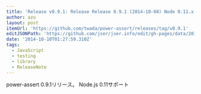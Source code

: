 ```yaml
---
title: 'Release v0.9.1: Release Release 0.9.1 (2014-10-08) Node 0.11.x support · twada/power-assert'
author: azu
layout: post
itemUrl: 'https://github.com/twada/power-assert/releases/tag/v0.9.1'
editJSONPath: 'https://github.com/jser/jser.info/edit/gh-pages/data/2014/10/index.json'
date: '2014-10-10T01:27:59.310Z'
tags:
  - JavaScript
  - testing
  - library
  - ReleaseNote
---
```

power-assert 0.9.1リリース。
Node.js 0.11サポート

